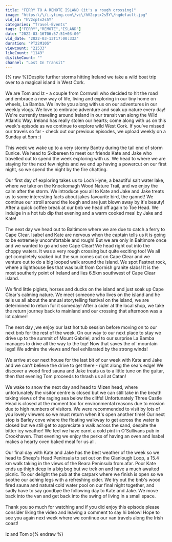 ```yaml
---
title: "FERRY TO A REMOTE ISLAND (it's a rough crossing)"
image: "https:\/\/i.ytimg.com\/vi\/hV2cptx2s5Y\/hqdefault.jpg"
vid_id: "hV2cptx2s5Y"
categories: "Travel-Events"
tags: ["FERRY","REMOTE","ISLAND"]
date: "2022-03-16T06:57:51+03:00"
vid_date: "2022-03-13T17:00:33Z"
duration: "PT22M10S"
viewcount: "21533"
likeCount: "1149"
dislikeCount: ""
channel: "Lost In Transit"
---
```

{% raw %}Despite further storms hitting Ireland we take a wild boat trip over to a magical island in West Cork.<br /><br />We are Tom and Iz - a couple from Cornwall who decided to hit the road and embrace a new way of life, living and exploring in our tiny home on wheels, La Bamba. We invite you along with us on our adventures in our weekly vlogs. We love to embrace adventure and soak up nature every day! We're currently traveling around Ireland in our transit van along the Wild Atlantic Way. Ireland has really stolen our hearts; come along with us on this week's episode as we continue to explore wild West Cork. If you've missed our travels so far - check out our previous episodes, we upload weekly on a Sunday at 5pm :)<br /><br />This week we wake up to a very stormy Bantry during the tail end of storm Eunice. We head to Skibereen to meet our friends Kate and Jake who travelled out to spend the week exploring with us. We head to where we are staying for the next few nights and we end up having a powercut on our first night, so we spend the night by the fire chatting. <br /><br />Our first day of exploring takes us to Loch Hyne, a beautiful salt water lake, where we take on the Knockomagh Wood Nature Trail, and we enjoy the calm after the storm. We introduce you all to Kate and Jake and Jake treats us to some interesting facts about jakes favourite bird, the gannet! We continue our stroll around the lough and are just blown away by it's beauty! After a quick coffee break at our bnb we head off again to Toe Head. We indulge in a hot tub dip that evening and a warm cooked meal by Jake and Kate!<br /><br />The next day we head out to Baltimore where we are due to catch a ferry to Cape Clear. Isabel and Kate are nervous when the captain tells us it is going to be extremely uncomfortable and rough! But we are only in Baltimore once and we wanted to go and see Cape Clear! We head right out into the choppy waters. It was a very rough crossing but quite exciting too! We all get completely soaked but the sun comes out on Cape Clear and we venture out to do a big looped walk around the island. We spot Fastnet rock, where a lighthouse lies that was built from Cornish granite slabs! It is the most southerly point of Ireland and lies 6.5km southwest of Cape Clear island. <br /><br />We find little piglets, horses and ducks on the island and just soak up Cape Clear's calming nature. We meet someone who lives on the island and he tells us all about the annual storytelling festival on the island, we are determined to return for it someday! After a cider at the local shop, we take the return journey back to mainland and our crossing that afternoon was a lot calmer! <br /><br />The next day ,we enjoy our last hot tub session before moving on to our next bnb for the rest of the week. On our way to our next place to stay we drive up to the summit of Mount Gabriel,  and to our surprise La Bamba manages to drive all the way to the top! Now that saves the ol' mountain legs! We admire the views and feel exhilarated by the strong winds! <br /><br />We arrive at our next house for the last bit of our week with Kate and Jake and we can't believe the drive to get there - right along the sea's edge! We discover a wood fired sauna and Jake treats us to a little tune on the guitar, then that evening Tom proceeds to thrash us all at Catan!<br /><br />We wake to snow the next day and head to Mizen head, where unfortunately  the visitor centre is closed but we can still take in the breath taking views of the raging sea below the cliffs! Unfortunately Three Castle Head is closed at the moment too for environmental reasons due to erosion due to high numbers of visitors. We were recommended to visit by lots of you lovely viewers so we must return when it's open another time! Our next stop is Barley cove where the floating walkway to get across the water is closed but we still get to appreciate a walk across the sand, despite the bitter icy weather! We feel we have earnt a cold pint in O'Sullivans pub in Crookhaven. That evening we enjoy the perks of having an oven and Isabel makes a hearty oven baked meal for us all. <br /><br />Our final day with Kate and Jake has the best weather of the week so we head to Sheep's Head Peninsula to set out on the Glanlough Loop, a 15.4 km walk taking in the views of the Beara Peninsula from afar. Poor Kate ends up thigh deep in a big bog but we trek on and have a much awaited picnic. To our delight the pub at the carpark where we finish is open so we soothe our aching legs with a refreshing cider. We try out the bnb's wood fired sauna and natural cold water pool on our final night together, and sadly have to say goodbye the following day to Kate and Jake. We move back into the van and get back into the swing of living in a small space. <br /><br />Thank you so much for watching and if you did enjoy this episode please consider liking the video and leaving a comment to say hi below! Hope to see you again next week where we continue our van travels along the Irish coast!<br /> <br />Iz and Tom x{% endraw %}
